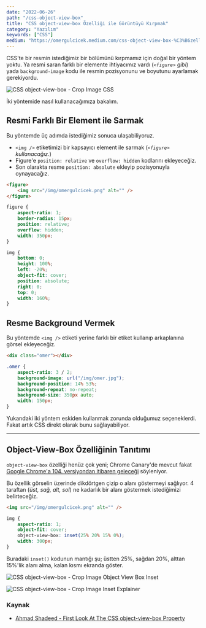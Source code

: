 ```yaml
---
date: "2022-06-26"
path: "/css-object-view-box"
title: "CSS object-view-box Özelliği ile Görüntüyü Kırpmak"
category: "Yazılım"
keywords: ["CSS"]
medium: "https://omergulcicek.medium.com/css-object-view-box-%C3%B6zelli%C4%9Fi-ile-g%C3%B6r%C3%BCnt%C3%BCy%C3%BC-k%C4%B1rpmak-1c9d8bf1fb82"
---
```


CSS'te bir resmin istediğimiz bir bölümünü kırpmamız için doğal bir yöntem yoktu. Ya resmi saran farklı bir elemente ihtiyacımız vardı (_`<figure>` gibi_) yada `background-image` kodu ile resmin pozisyonunu ve boyutunu ayarlamak gerekiyordu.

![CSS object-view-box - Crop Image CSS](/img/blog/2022-06-26/crop-image-css.png)

İki yöntemide nasıl kullanacağımıza bakalım.

## Resmi Farklı Bir Element ile Sarmak

Bu yöntemde üç adımda istediğimiz sonuca ulaşabiliyoruz.

- `<img />` etiketimizi bir kapsayıcı element ile sarmak (_`<figure>` kullanacağız._)
- Figure'e `position: relative` ve `overflow: hidden` kodlarını ekleyeceğiz.
- Son olarakta resme `position: absolute` ekleyip pozisyonuyla oynayacağız.

```html
<figure>
	<img src="/img/omergulcicek.png" alt="" />
</figure>
```

```css
figure {
	aspect-ratio: 1;
	border-radius: 15px;
	position: relative;
	overflow: hidden;
	width: 350px;
}

img {
	bottom: 0;
	height: 100%;
	left: -20%;
	object-fit: cover;
	position: absolute;
	right: 0;
	top: 0;
	width: 160%;
}
```

## Resme Background Vermek

Bu yöntemde `<img />` etiketi yerine farklı bir etiket kullanıp arkaplanına görsel ekleyeceğiz.

```html
<div class="omer"></div>
```

```css
.omer {
	aspect-ratio: 3 / 2;
	background-image: url("/img/omer.jpg");
	background-position: 14% 53%;
	background-repeat: no-repeat;
	background-size: 350px auto;
	width: 150px;
}
```

Yukarıdaki iki yöntem eskiden kullanmak zorunda olduğumuz seçeneklerdi. Fakat artık CSS direkt olarak bunu sağlayabiliyor.

---

## Object-View-Box Özelliğinin Tanıtımı

`object-view-box` özelliği henüz çok yeni; Chrome Canary'de mevcut fakat <a href="https://groups.google.com/a/chromium.org/g/blink-dev/c/-s-nu3A-qAo/m/YYlxSLKkAgAJ?pli=1" target="_blank" rel="noreferrer noopener">Google Chrome'a 104. versiyondan itibaren geleceği</a> söyleniyor.

Bu özellik görselin üzerinde dikdörtgen çizip o alanı göstermeyi sağlıyor. 4 taraftan (_üst, sağ, alt, sol_) ne kadarlık bir alanı göstermek istediğimizi belirteceğiz.

```html
<img src="/img/omergulcicek.png" alt="" />
```

```css
img {
	aspect-ratio: 1;
	object-fit: cover;
	object-view-box: inset(25% 20% 15% 0%);
	width: 300px;
}
```

Buradaki `inset()` kodunun mantığı şu; üstten 25%, sağdan 20%, alttan 15%'lik alanı alma, kalan kısmı ekranda göster.

![CSS object-view-box - Crop Image Object View Box Inset](/img/blog/2022-06-26/crop-image-object-view-box-inset.png)

![CSS object-view-box - Crop Image Inset Explainer](/img/blog/2022-06-26/crop-image-inset-explainer.png)

### Kaynak

- <a href="https://ishadeed.com/article/css-object-view-box/" target="_blank" rel="noreferrer noopener">Ahmad Shadeed - First Look At The CSS object-view-box Property</a>
